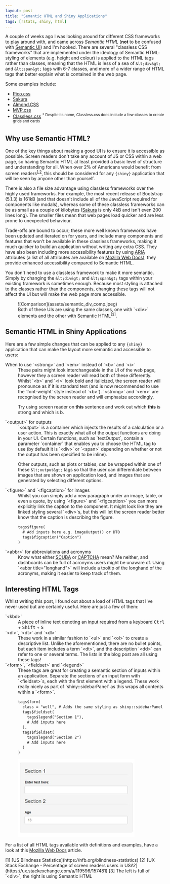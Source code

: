 ```yaml
---
layout: post
title: "Semantic HTML and Shiny Applications"
tags: [rstats, shiny, html]
---
```


A couple of weeks ago I was looking around for different CSS frameworks to play around with, and came across *Semantic HTML* (**not** to be confused with [Semantic UI](https://semantic-ui.com/)) and I'm hooked. There are several "classless CSS frameworks" that are implemented under the ideology of Semantic HTML: styling of elements (e.g. height and colour) is applied to the HTML tags rather than classes, meaning that the HTML is less of a sea of `&lt;div&gt;` and `&lt;span&gt;` tags with 6-7 classes, and more of a wider range of HTML tags that better explain what is contained in the web page.

Some examples include:

- [Pico.css](https://picocss.com/)
- [Sakura](https://oxal.org/projects/sakura/)
- [Almond.CSS](https://alvaromontoro.github.io/almond.css/demo/)
- [MVP.css](https://andybrewer.github.io/mvp/)
- [Classless.css](https://classless.de/) <sup>* Despite its name, Classless.css does include a few classes to create grids and cards</sup>

## Why use Semantic HTML?

One of the key things about making a good UI is to ensure it is accessible as possible. Screen readers don't take any account of JS or CSS within a web page, so having Semantic HTML at least provided a basic level of structure and understanding for all. When over 2% of Americans would benefit from screen readers<sup>[1](https://nfb.org/blindness-statistics),[2](https://ux.stackexchange.com/a/119596/157481)</sup>, this should be considered for any `{shiny}` application that will be seen by anyone other than yourself.

There is also a file size advantage using classless frameworks over the highly used frameworks. For example, the most recent release of Bootstrap (5.1.3) is 161kB (and that doesn't include all of the JavaScript required for components like modals), whereas some of these classless frameworks can be as small as a couple of kilobytes ([Sakura](https://github.com/oxalorg/sakura) is only 4kB and isn't even 200 lines long). The smaller files mean that web pages load quicker and are less prone to unexpected behaviour.

Trade-offs are bound to occur; these more well known frameworks have been updated and iterated on for years, and include many components and features that won't be available in these classless frameworks, making it much quicker to build an application without writing any extra CSS. They have also been including more accessibility features by using <abbr title="Accessible Rich Internet Applications">ARIA</abbr> attributes (a list of all attributes are available on [Mozilla Web Docs](https://developer.mozilla.org/en-US/docs/web/Accessibility/ARIA/Attributes)), they provide enhanced accessibility compared to Semantic HTML.

You don't need to use a classless framework to make it more semantic. Simply by changing the `&lt;div&gt;` and `&lt;span&gt;` tags within your existing framework is sometimes enough. Because most styling is attached to the classes rather than the components, changing these tags will not affect the UI but will make the web page more accessible.

<figure>
![Comparison](assets/semantic_div_comp.jpeg)
<figcaption>
Both of these UIs are using the same classes, one with `&lt;div&gt;` elements and the other with Semantic HTML<sup>[3]</sup>.
</figcaption>
</figure>

## Semantic HTML in Shiny Applications

Here are a few simple changes that can be applied to any `{shiny}` application that can make the layout more semantic and accessible to users:

<dl>
<dt>
When to use `&lt;strong&gt;` and `&lt;em&gt;` instead of `&lt;b&gt;` and `&lt;i&gt;`
</dt>
<dd>
These pairs might look interchangeable in the UI of the web page, however they a screen reader will read both of these differently. Whilst `&lt;b&gt;` and `&lt;i&gt;` look bold and italicized, the screen reader will pronounce as if it is standard text (and is now recommended to use the `font-weight` style instead of `&lt;b&gt;`). `&lt;strong&gt;` and `&lt;em&gt;` are recognised by the screen reader and will emphasize accordingly.

Try using screen reader on <b>this</b> sentence and work out which <strong>this</strong> is strong and which is b. 
</dd>
<dt>
`&lt;output&gt;` for outputs
</dt>
<dd>
`&lt;output&gt;` is a container which injects the results of a calculation or a user action. This is exactly what all of the output functions are doing in your UI. Certain functions, such as `textOutput`, contain a parameter `container` that enables you to choose the HTML tag to use (by default it is `&lt;div&gt;` or `&lt;span&gt;` depending on whether or not the output has been specified to be inline).

Other outputs, such as plots or tables, can be wrapped within one of these `&lt;output&gt;` tags so that the user can differentiate between images that are shown on application load, and images that are generated by selecting different options.
</dd>
<dt>
`&lt;figure&gt;` and `&lt;figcaption&gt;` for images
</dt>
<dd>
Whilst you can simply add a new paragraph under an image, table, or even a quote, by using `&lt;figure&gt;` and `&lt;figcaption&gt;` you can more explicitly link the caption to the component. It might look like they are linked styling several `&lt;div&gt;`s, but this will let the screen reader better know that the caption is describing the figure.

```
tags$figure(
  # Add inputs here e.g. imageOutput() or DTO
  tags$figcaption("Caption")
)
```
</dd>
<dt>
`&lt;abbr&gt;` for abbreviations and acronyms
</dt>
<dd>
Know what either <abbr title="Self-Contained Underwater Breathing Apparatus">SCUBA</abbr> or <abbr title="Completely Automated Public Turing Test to tell Computers and Humans Apart">CAPTCHA</abbr> mean? Me neither, and dashboards can be full of acronyms users might be unaware of. Using `&lt;abbr title="longhand"&gt;` will include a tooltip of the longhand of the acronyms, making it easier to keep track of them.
</dd>
</dl>

## Interesting HTML Tags

Whilst writing this post, I found out about a load of HTML tags that I've never used but are certainly useful. Here are just a few of them:

<dl>
<dt>
`&lt;kbd&gt;`
</dt>
<dd>
A piece of inline text denoting an input required from a keyboard <kbd>Ctrl</kbd> + <kbd>Shift</kbd> + <kbd>S</kbd>
</dd>
<dt>
`&lt;dl&gt;`, `&lt;dt&gt;` and `&lt;dl&gt;`
</dt>
<dd>
These work in a similar fashion to `&lt;ul&gt;` and `&lt;ol&gt;` to create a descriptive list. Unlike the aforementioned, there are no bullet points, but each item includes a term `&lt;dt&gt;`, and the description `&lt;dd&gt;` can refer to one or several terms. The lists in the blog post are all using these tags!
</dd>
<dt>
`&lt;form&gt;`, `&lt;fieldset&gt;` and `&lt;legend&gt;`
</dt>
<dd>
These tags are great for creating a semantic section of inputs within an application. Separate the sections of an input form with `&lt;fieldset&gt;`s, each with the first element with a legend. These work really nicely as part of `shiny::sidebarPanel` as this wraps all contents within a `&lt;form&gt;`.

```
tags$form(
  class = "well", # Adds the same styling as shiny::sidebarPanel
  tags$fieldset(
    tags$legend("Section 1"),
    # Add inputs here
  ),
  tags$fieldset(
    tags$legend("Section 2")
    # Add inputs here
  )
)
```

![Example form using form, fieldset and legend HTML tags](_posts/assets/form_tags.jpeg)
</dd>
</dl>

For a list of all HTML tags available with definitions and examples, have a look at this [Mozilla Web Docs](https://developer.mozilla.org/en-US/docs/Web/HTML/Element) article.

<footer>
[1] [US Blindness Statistics](https://nfb.org/blindness-statistics)
[2] [UX Stack Exchange - Percentage of screen readers users in USA?](https://ux.stackexchange.com/a/119596/157481)
[3] The left is full of `&lt;div&gt;`, the right is using Semantic HTML
</footer>
